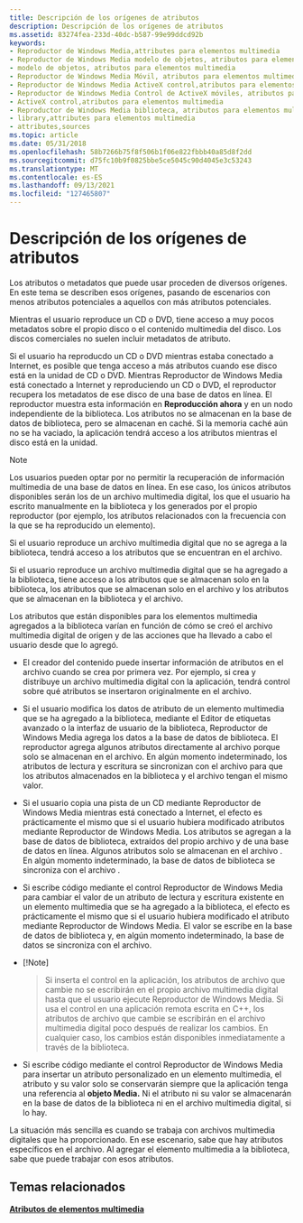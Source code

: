 ```yaml
---
title: Descripción de los orígenes de atributos
description: Descripción de los orígenes de atributos
ms.assetid: 83274fea-233d-40dc-b587-99e99ddcd92b
keywords:
- Reproductor de Windows Media,attributes para elementos multimedia
- Reproductor de Windows Media modelo de objetos, atributos para elementos multimedia
- modelo de objetos, atributos para elementos multimedia
- Reproductor de Windows Media Móvil, atributos para elementos multimedia
- Reproductor de Windows Media ActiveX control,atributos para elementos multimedia
- Reproductor de Windows Media Control de ActiveX móviles, atributos para elementos multimedia
- ActiveX control,atributos para elementos multimedia
- Reproductor de Windows Media biblioteca, atributos para elementos multimedia
- library,attributes para elementos multimedia
- attributes,sources
ms.topic: article
ms.date: 05/31/2018
ms.openlocfilehash: 58b7266b75f8f506b1f06e822fbbb40a85d8f2dd
ms.sourcegitcommit: d75fc10b9f0825bbe5ce5045c90d4045e3c53243
ms.translationtype: MT
ms.contentlocale: es-ES
ms.lasthandoff: 09/13/2021
ms.locfileid: "127465807"
---
```

# <a name="understanding-attribute-sources"></a>Descripción de los orígenes de atributos

Los atributos o metadatos que puede usar proceden de diversos orígenes. En este tema se describen esos orígenes, pasando de escenarios con menos atributos potenciales a aquellos con más atributos potenciales.

Mientras el usuario reproduce un CD o DVD, tiene acceso a muy pocos metadatos sobre el propio disco o el contenido multimedia del disco. Los discos comerciales no suelen incluir metadatos de atributo.

Si el usuario ha reproducdo un CD o DVD mientras estaba conectado a Internet, es posible que tenga acceso a más atributos cuando ese disco está en la unidad de CD o DVD. Mientras Reproductor de Windows Media está conectado a Internet y reproduciendo un CD o DVD, el reproductor recupera los metadatos de ese disco de una base de datos en línea. El reproductor muestra esta información en **Reproducción ahora** y en un nodo independiente de la biblioteca. Los atributos no se almacenan en la base de datos de biblioteca, pero se almacenan en caché. Si la memoria caché aún no se ha vaciado, la aplicación tendrá acceso a los atributos mientras el disco está en la unidad.

> [!Note]  
> Los usuarios pueden optar por no permitir la recuperación de información multimedia de una base de datos en línea. En ese caso, los únicos atributos disponibles serán los de un archivo multimedia digital, los que el usuario ha escrito manualmente en la biblioteca y los generados por el propio reproductor (por ejemplo, los atributos relacionados con la frecuencia con la que se ha reproducido un elemento).

 

Si el usuario reproduce un archivo multimedia digital que no se agrega a la biblioteca, tendrá acceso a los atributos que se encuentran en el archivo.

Si el usuario reproduce un archivo multimedia digital que se ha agregado a la biblioteca, tiene acceso a los atributos que se almacenan solo en la biblioteca, los atributos que se almacenan solo en el archivo y los atributos que se almacenan en la biblioteca y el archivo.

Los atributos que están disponibles para los elementos multimedia agregados a la biblioteca varían en función de cómo se creó el archivo multimedia digital de origen y de las acciones que ha llevado a cabo el usuario desde que lo agregó.

-   El creador del contenido puede insertar información de atributos en el archivo cuando se crea por primera vez. Por ejemplo, si crea y distribuye un archivo multimedia digital con la aplicación, tendrá control sobre qué atributos se insertaron originalmente en el archivo.
-   Si el usuario modifica los datos de atributo de un elemento multimedia que se ha agregado a la biblioteca, mediante el Editor de etiquetas avanzado o la interfaz de usuario de la biblioteca, Reproductor de Windows Media agrega los datos a la base de datos de biblioteca. El reproductor agrega algunos atributos directamente al archivo porque solo se almacenan en el archivo. En algún momento indeterminado, los atributos de lectura y escritura se sincronizan con el archivo para que los atributos almacenados en la biblioteca y el archivo tengan el mismo valor.
-   Si el usuario copia una pista de un CD mediante Reproductor de Windows Media mientras está conectado a Internet, el efecto es prácticamente el mismo que si el usuario hubiera modificado atributos mediante Reproductor de Windows Media. Los atributos se agregan a la base de datos de biblioteca, extraídos del propio archivo y de una base de datos en línea. Algunos atributos solo se almacenan en el archivo . En algún momento indeterminado, la base de datos de biblioteca se sincroniza con el archivo .
-   Si escribe código mediante el control Reproductor de Windows Media para cambiar el valor de un atributo de lectura y escritura existente en un elemento multimedia que se ha agregado a la biblioteca, el efecto es prácticamente el mismo que si el usuario hubiera modificado el atributo mediante Reproductor de Windows Media. El valor se escribe en la base de datos de biblioteca y, en algún momento indeterminado, la base de datos se sincroniza con el archivo.
-   [!Note]  
    > Si inserta el control en la aplicación, los atributos de archivo que cambie no se escribirán en el propio archivo multimedia digital hasta que el usuario ejecute Reproductor de Windows Media. Si usa el control en una aplicación remota escrita en C++, los atributos de archivo que cambie se escribirán en el archivo multimedia digital poco después de realizar los cambios. En cualquier caso, los cambios están disponibles inmediatamente a través de la biblioteca.

     

-   Si escribe código mediante el control Reproductor de Windows Media para insertar un atributo personalizado en un elemento multimedia, el atributo y su valor solo se conservarán siempre que la aplicación tenga una referencia al **objeto Media.** Ni el atributo ni su valor se almacenarán en la base de datos de la biblioteca ni en el archivo multimedia digital, si lo hay.

La situación más sencilla es cuando se trabaja con archivos multimedia digitales que ha proporcionado. En ese escenario, sabe que hay atributos específicos en el archivo. Al agregar el elemento multimedia a la biblioteca, sabe que puede trabajar con esos atributos.

## <a name="related-topics"></a>Temas relacionados

<dl> <dt>

[**Atributos de elementos multimedia**](media-item-attributes.md)
</dt> </dl>

 

 




